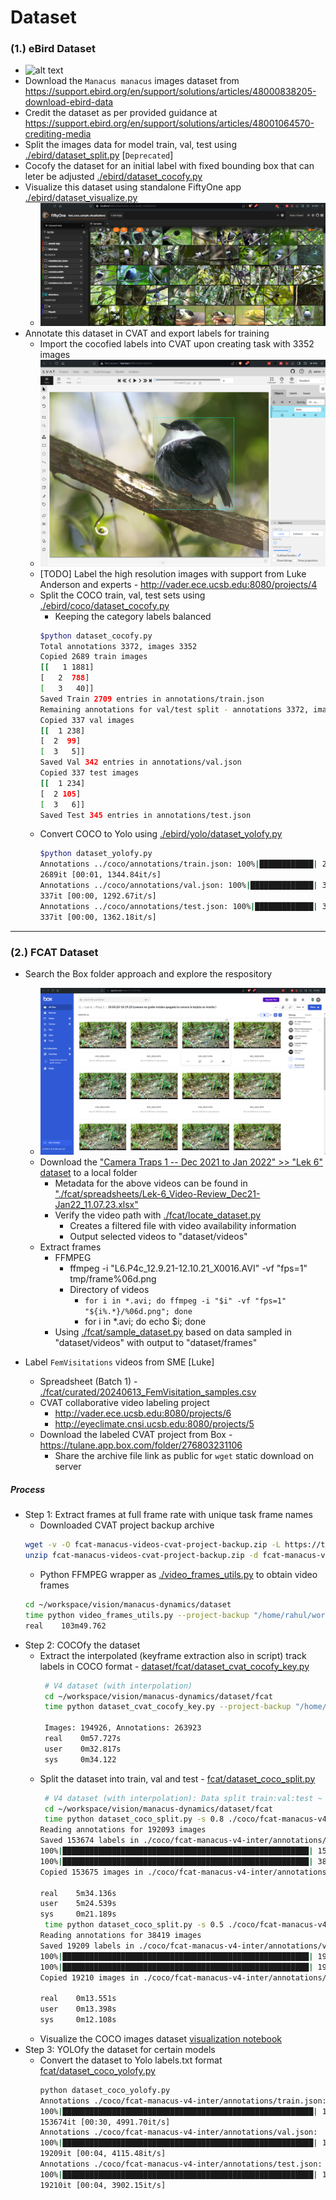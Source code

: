 


# Dataset 


### (1.) eBird Dataset

- ![alt text](./ebird/samples/ebird-images-manacus-library.png)
- Download the `Manacus manacus` images dataset from https://support.ebird.org/en/support/solutions/articles/48000838205-download-ebird-data 
- Credit the dataset as per provided guidance at https://support.ebird.org/en/support/solutions/articles/48001064570-crediting-media
- Split the images data for model train, val, test using [./ebird/dataset_split.py](./ebird/dataset_split.py) [`Deprecated`]
- Cocofy the dataset for an initial label with fixed bounding box that can leter be adjusted [./ebird/dataset_cocofy.py](./ebird/dataset_cocofy.py)
- Visualize this dataset using standalone FiftyOne app [./ebird/dataset_visualize.py](./ebird/dataset_visualize.py)
    - ![alt text](./ebird/samples/ebird-dataset-visualize-fiftyone-v2.png)
- Annotate this dataset in CVAT and export labels for training 
    - Import the cocofied labels into CVAT upon creating task with 3352 images
    - ![alt text](./ebird/samples/ebird-dataset-annotate-cvat.png)
    - [TODO] Label the high resolution images with support from Luke Anderson and experts - http://vader.ece.ucsb.edu:8080/projects/4
    - Split the COCO train, val, test sets using [./ebird/coco/dataset_cocofy.py](./ebird/coco/dataset_cocofy.py)
        - Keeping the category labels balanced 
        ```bash
        $python dataset_cocofy.py
        Total annotations 3372, images 3352
        Copied 2689 train images
        [[   1 1881]
        [   2  788]
        [   3   40]]
        Saved Train 2709 entries in annotations/train.json
        Remaining annotations for val/test split - annotations 3372, images 3352
        Copied 337 val images
        [[  1 238]
        [  2  99]
        [  3   5]]
        Saved Val 342 entries in annotations/val.json
        Copied 337 test images
        [[  1 234]
        [  2 105]
        [  3   6]]
        Saved Test 345 entries in annotations/test.json
        ```
    - Convert COCO to Yolo using [./ebird/yolo/dataset_yolofy.py](./ebird/yolo/dataset_yolofy.py)
        ```bash
        $python dataset_yolofy.py
        Annotations ../coco/annotations/train.json: 100%|████████████| 2689/2689 [00:00<00:00, 44302.32it/s]
        2689it [00:01, 1344.84it/s]
        Annotations ../coco/annotations/val.json: 100%|██████████████| 337/337 [00:00<00:00, 44703.52it/s]
        337it [00:00, 1292.67it/s]
        Annotations ../coco/annotations/test.json: 100%|█████████████| 337/337 [00:00<00:00, 42917.27it/s]
        337it [00:00, 1362.18it/s]
        ``` 

---

### (2.) FCAT Dataset 
- Search the Box folder approach and explore the respository
    - ![alt text](./fcat/box/fcat-images-manacus-ctraps.png)
    - Download the ["Camera Traps 1 -- Dec 2021 to Jan 2022" >> "Lek 6" dataset](https://tulane.box.com/s/s5qp63p418h7nz4i3tbmcmch6lq2glnx) to a local folder
        - Metadata for the above videos can be found in ["./fcat/spreadsheets/Lek-6_Video-Review_Dec21-Jan22_11.07.23.xlsx"](./fcat/box/spreadsheets/Lek-6_Video-Review_Dec21-Jan22_11.07.23.xlsx)
        - Verify the video path with [./fcat/locate_dataset.py](./fcat/locate_dataset.py)
            - Creates a filtered file with video availability information
            - Output selected videos to "dataset/videos"
    - Extract frames 
        - FFMPEG
            - ffmpeg -i "L6.P4c_12.9.21-12.10.21_X0016.AVI" -vf "fps=1" tmp/frame%06d.png
            - Directory of videos 
                - `for i in *.avi; do ffmpeg -i "$i" -vf "fps=1" "${i%.*}/%06d.png"; done`
                - for i in *.avi; do echo $i; done
        - Using [./fcat/sample_dataset.py](./fcat/sample_dataset.py) based on data sampled in "dataset/videos" with output to "dataset/frames"

- Label `FemVisitations` videos from SME [Luke]
    - Spreadsheet (Batch 1) - [./fcat/curated/20240613_FemVisitation_samples.csv](./fcat/curated/20240613_FemVisitation_samples.csv)
    - CVAT collaborative video labeling project
        - http://vader.ece.ucsb.edu:8080/projects/6
        - http://eyeclimate.cnsi.ucsb.edu:8080/projects/5
    - Download the labeled CVAT project from Box - https://tulane.app.box.com/folder/276803231106
        - Share the archive file link as public for `wget` static download on server

##### Process 
- Step 1: Extract frames at full frame rate with unique task frame names 
    - Downloaded CVAT project backup archive
    ```bash
    wget -v -O fcat-manacus-videos-cvat-project-backup.zip -L https://tulane.box.com/shared/static/glyugulnsuy8ije3v03uzonf6b609kp1
    unzip fcat-manacus-videos-cvat-project-backup.zip -d fcat-manacus-videos-cvat-project-backup
    ```
    - Python FFMPEG wrapper as [./video_frames_utils.py](./video_frames_utils.py) to obtain video frames
    ```bash
    cd ~/workspace/vision/manacus-dynamics/dataset
    time python video_frames_utils.py --project-backup "/home/rahul/workspace/data/fcat/fcat-manacus-videos-cvat-project-backup" --output-dir "/home/rahul/workspace/data/fcat/fcat-manacus-videos-cvat-project-backup"  > video_frame_extraction.log
    real    103m49.762
    ```
- Step 2: COCOfy the dataset 
    - Extract the interpolated (keyframe extraction also in script) track labels in COCO format - [dataset/fcat/dataset_cvat_cocofy_key.py](fcat/dataset_cvat_cocofy_key.py)
        ```bash
         # V4 dataset (with interpolation)
         cd ~/workspace/vision/manacus-dynamics/dataset/fcat
         time python dataset_cvat_cocofy_key.py --project-backup "/home/rahul/workspace/data/fcat/fcat-manacus-videos-cvat-project-backup/" --images-dir "/home/rahul/workspace/data/fcat /fcat-manacus-videos-cvat-project-backup/frames/" --output-dir "/home/rahul/workspace/vision/manacus-dynamics/dataset/fcat/coco/fcat-manacus-v4-inter/"
         
         Images: 194926, Annotations: 263923
         real    0m57.727s
         user    0m32.817s
         sys     0m34.122
        ```
    - Split the dataset into train, val and test - [fcat/dataset_coco_split.py](fcat/dataset_coco_split.py)
        ```bash
         # V4 dataset (with interpolation): Data split train:val:test ~ 80:10:10
         cd ~/workspace/vision/manacus-dynamics/dataset/fcat
         time python dataset_coco_split.py -s 0.8 ./coco/fcat-manacus-v4-inter/annotations/all.json ./coco/fcat-manacus-v4-inter/annotations/train.json ./coco/fcat-manacus-v4-inter/annotations/other.json
        Reading annotations for 192093 images
        Saved 153674 labels in ./coco/fcat-manacus-v4-inter/annotations/train.json and 38419 in ./coco/fcat-manacus-v4-inter/annotations/other.json
        100%|███████████████████████████████████████████████████████| 153674/153674 [00:09<00:00, 15415.79it/s]
        100%|███████████████████████████████████████████████████████| 38419/38419 [00:01<00:00, 19357.14it/s]
        Copied 153675 images in ./coco/fcat-manacus-v4-inter/annotations/train.json and 38420 in ./coco/fcat-manacus-v4-inter/annotations/other.json

        real    5m34.136s
        user    5m24.539s
        sys     0m21.189s
         time python dataset_coco_split.py -s 0.5 ./coco/fcat-manacus-v4-inter/annotations/other.json ./coco/fcat-manacus-v4-inter/annotations/val.json ./coco/fcat-manacus-v4-inter/annotations/test.json
        Reading annotations for 38419 images
        Saved 19209 labels in ./coco/fcat-manacus-v4-inter/annotations/val.json and 19210 in ./coco/fcat-manacus-v4-inter/annotations/test.json
        100%|███████████████████████████████████████████████████████| 19209/19209 [00:00<00:00, 24658.86it/s]
        100%|███████████████████████████████████████████████████████| 19210/19210 [00:01<00:00, 15479.30it/s]
        Copied 19210 images in ./coco/fcat-manacus-v4-inter/annotations/val.json and 19211 in ./coco/fcat-manacus-v4-inter/annotations/test.json

        real    0m13.551s
        user    0m13.398s
        sys     0m12.108s
        ```
    - Visualize the COCO images dataset [visualization notebook](./fcat/coco/visualize_coco.ipynb)
- Step 3: YOLOfy the dataset for certain models
    - Convert the dataset to Yolo labels.txt format [fcat/dataset_coco_yolofy.py](fcat/dataset_coco_yolofy.py)
        ```bash
        python dataset_coco_yolofy.py
        Annotations ./coco/fcat-manacus-v4-inter/annotations/train.json: 
        100%|████████████████████████████████████████████████████████| 153674/153674 [00:13<00:00, 11441.63it/s]
        153674it [00:30, 4991.70it/s]
        Annotations ./coco/fcat-manacus-v4-inter/annotations/val.json: 
        100%|████████████████████████████████████████████████████████| 19209/19209 [00:01<00:00, 10994.63it/s]
        19209it [00:04, 4115.48it/s]
        Annotations ./coco/fcat-manacus-v4-inter/annotations/test.json: 
        100%|████████████████████████████████████████████████████████| 19210/19210 [00:01<00:00, 11091.40it/s]
        19210it [00:04, 3902.15it/s]
        ```
